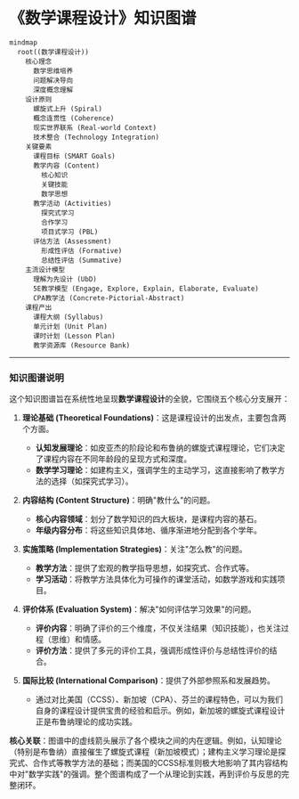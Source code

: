 # 《数学课程设计》知识图谱

```mermaid
mindmap
  root((数学课程设计))
    核心理念
      数学思维培养
      问题解决导向
      深度概念理解
    设计原则
      螺旋式上升 (Spiral)
      概念连贯性 (Coherence)
      现实世界联系 (Real-world Context)
      技术整合 (Technology Integration)
    关键要素
      课程目标 (SMART Goals)
      教学内容 (Content)
        核心知识
        关键技能
        数学思想
      教学活动 (Activities)
        探究式学习
        合作学习
        项目式学习 (PBL)
      评估方法 (Assessment)
        形成性评估 (Formative)
        总结性评估 (Summative)
    主流设计模型
      理解为先设计 (UbD)
      5E教学模型 (Engage, Explore, Explain, Elaborate, Evaluate)
      CPA教学法 (Concrete-Pictorial-Abstract)
    课程产出
      课程大纲 (Syllabus)
      单元计划 (Unit Plan)
      课时计划 (Lesson Plan)
      教学资源库 (Resource Bank)
```

---

### 知识图谱说明

这个知识图谱旨在系统性地呈现**数学课程设计**的全貌，它围绕五个核心分支展开：

1. **理论基础 (Theoretical Foundations)**：这是课程设计的出发点，主要包含两个方面。
    * **认知发展理论**：如皮亚杰的阶段论和布鲁纳的螺旋式课程理论，它们决定了课程内容在不同年龄段的呈现方式和深度。
    * **数学学习理论**：如建构主义，强调学生的主动学习，这直接影响了教学方法的选择（如探究式学习）。

2. **内容结构 (Content Structure)**：明确"教什么"的问题。
    * **核心内容领域**：划分了数学知识的四大板块，是课程内容的基石。
    * **年级内容分布**：将这些知识具体地、循序渐进地分配到各个学年。

3. **实施策略 (Implementation Strategies)**：关注"怎么教"的问题。
    * **教学方法**：提供了宏观的教学指导思想，如探究式、合作式等。
    * **学习活动**：将教学方法具体化为可操作的课堂活动，如数学游戏和实践项目。

4. **评价体系 (Evaluation System)**：解决"如何评估学习效果"的问题。
    * **评价内容**：明确了评价的三个维度，不仅关注结果（知识技能），也关注过程（思维）和情感。
    * **评价方法**：提供了多元的评价工具，强调形成性评价与总结性评价的结合。

5. **国际比较 (International Comparison)**：提供了外部参照系和发展趋势。
    * 通过对比美国（CCSS）、新加坡（CPA）、芬兰的课程特色，可以为我们自身的课程设计提供宝贵的经验和启示。例如，新加坡的螺旋式课程设计正是布鲁纳理论的成功实践。

**核心关联**：图谱中的虚线箭头展示了各个模块之间的内在逻辑。例如，认知理论（特别是布鲁纳）直接催生了螺旋式课程（新加坡模式）；建构主义学习理论是探究式、合作式等教学方法的基础；而美国的CCSS标准则极大地影响了其内容结构中对"数学实践"的强调。整个图谱构成了一个从理论到实践，再到评价与反思的完整闭环。
